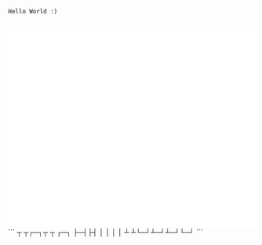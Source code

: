 ```
Hello World :)
```
<div align="center">
	<br>
		<img src="header.svg" width="800" height="400">
	<br>
</div>
```
┬ ┬┌─┐┬  ┬  ┌─┐
├─┤├┤ │  │  │ │
┴ ┴└─┘┴─┘┴─┘└─┘
```
